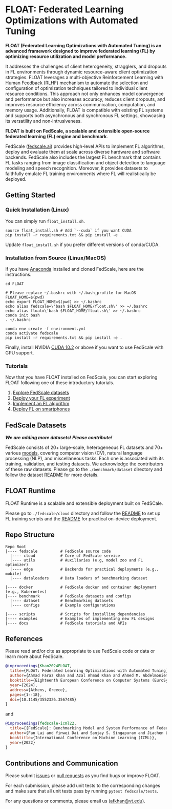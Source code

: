 <h1> FLOAT: Federated Learning Optimizations with Automated Tuning </h1>

**FLOAT (Federated Learning Optimizations with Automated Tuning) is an advanced framework designed to improve federated learning (FL) by optimizing resource utilization and model performance.**

It addresses the challenges of client heterogeneity, stragglers, and dropouts in FL environments through dynamic resource-aware client optimization strategies. FLOAT leverages a multi-objective Reinforcement Learning with Human Feedback (RLHF) mechanism to automate the selection and configuration of optimization techniques tailored to individual client resource conditions. This approach not only enhances model convergence and performance but also increases accuracy, reduces client dropouts, and improves resource efficiency across communication, computation, and memory usage. Additionally, FLOAT is compatible with existing FL systems and supports both asynchronous and synchronous FL settings, showcasing its versatility and non-intrusiveness. 

**FLOAT is built on FedScale, a scalable and extensible open-source federated learning (FL) engine and benchmark**. 

FedScale ([fedscale.ai](https://fedscale.ai/)) provides high-level APIs to implement FL algorithms, deploy and evaluate them at scale across diverse hardware and software backends. 
FedScale also includes the largest FL benchmark that contains FL tasks ranging from image classification and object detection to language modeling and speech recognition. 
Moreover, it provides datasets to faithfully emulate FL training environments where FL will realistically be deployed.


## Getting Started

### Quick Installation (Linux)

You can simply run `float_install.sh`.

```
source float_install.sh # Add `--cuda` if you want CUDA 
pip install -r requirements.txt && pip install -e .
```

Update `float_install.sh` if you prefer different versions of conda/CUDA.

### Installation from Source (Linux/MacOS)

If you have [Anaconda](https://www.anaconda.com/products/distribution#download-section) installed and cloned FedScale, here are the instructions.
```
cd FLOAT

# Please replace ~/.bashrc with ~/.bash_profile for MacOS
FLOAT_HOME=$(pwd)
echo export FLOAT_HOME=$(pwd) >> ~/.bashrc
echo alias fedscale=\'bash $FLOAT_HOME/float.sh\' >> ~/.bashrc
echo alias float=\'bash $FLOAT_HOME/float.sh\' >> ~/.bashrc 
conda init bash
. ~/.bashrc

conda env create -f environment.yml
conda activate fedscale
pip install -r requirements.txt && pip install -e .
```

Finally, install NVIDIA [CUDA 10.2](https://developer.nvidia.com/cuda-downloads) or above if you want to use FedScale with GPU support.


### Tutorials

Now that you have FLOAT installed on FedScale, you can start exploring FLOAT following one of these introductory tutorials.

1. [Explore FedScale datasets](./docs/Femnist_stats.md)
2. [Deploy your FL experiment](./docs/tutorial.md)
3. [Implement an FL algorithm](./examples/README.md)
4. [Deploy FL on smartphones](./fedscale/edge/android/README.md)

## FedScale Datasets

***We are adding more datasets! Please contribute!***

FedScale consists of 20+ large-scale, heterogeneous FL datasets and 70+ various [models](./fedscale/utils/models/cv_models/README.md), covering computer vision (CV), natural language processing (NLP), and miscellaneous tasks. 
Each one is associated with its training, validation, and testing datasets. 
We acknowledge the contributors of these raw datasets. Please go to the `./benchmark/dataset` directory and follow the dataset [README](./benchmark/dataset/README.md) for more details.

## FLOAT Runtime
FLOAT Runtime is a scalable and extensible deployment built on FedSCale. 

Please go to `./fedscale/cloud` directory and follow the [README](./fedscale/cloud/README.md) to set up FL training scripts and the [README](./fedscale/edge/android/README.md) for practical on-device deployment.


## Repo Structure

```
Repo Root
|---- fedscale          # FedScale source code
  |---- cloud           # Core of FedScale service
  |---- utils           # Auxiliaries (e.g, model zoo and FL optimizer)
  |---- edge            # Backends for practical deployments (e.g., mobile)
  |---- dataloaders     # Data loaders of benchmarking dataset

|---- docker            # FedScale docker and container deployment (e.g., Kubernetes)
|---- benchmark         # FedScale datasets and configs
  |---- dataset         # Benchmarking datasets
  |---- configs         # Example configurations

|---- scripts           # Scripts for installing dependencies
|---- examples          # Examples of implementing new FL designs
|---- docs              # FedScale tutorials and APIs
```

## References
Please read and/or cite as appropriate to use FedScale code or data or learn more about FedScale.

```bibtex
@inproceedings{Khan2024FLOAT,
  title={FLOAT: Federated Learning Optimizations with Automated Tuning},
  author={Ahmad Faraz Khan and Azal Ahmad Khan and Ahmed M. Abdelmoniem and Samuel Fountain and Ali R. Butt and Ali Anwar},
  booktitle={Eighteenth European Conference on Computer Systems (EuroSys '24)},
  year={2024},
  address={Athens, Greece},
  pages={1--18},
  doi={10.1145/3552326.3567485}
}
```

and  

```bibtex
@inproceedings{fedscale-icml22,
  title={{FedScale}: Benchmarking Model and System Performance of Federated Learning at Scale},
  author={Fan Lai and Yinwei Dai and Sanjay S. Singapuram and Jiachen Liu and Xiangfeng Zhu and Harsha V. Madhyastha and Mosharaf Chowdhury},
  booktitle={International Conference on Machine Learning (ICML)},
  year={2022}
}
```

## Contributions and Communication
Please submit [issues](https://github.com/AFKD98/FLOAT/issues) or [pull requests](https://github.com/AFKD98/FLOAT/pulls) as you find bugs or improve FLOAT.

For each submission, please add unit tests to the corresponding changes and make sure that all unit tests pass by running `pytest fedscale/tests`.

For any questions or comments, please email us ([afkhan@vt.edu](mailto:afkhan@vt.edu)). 

